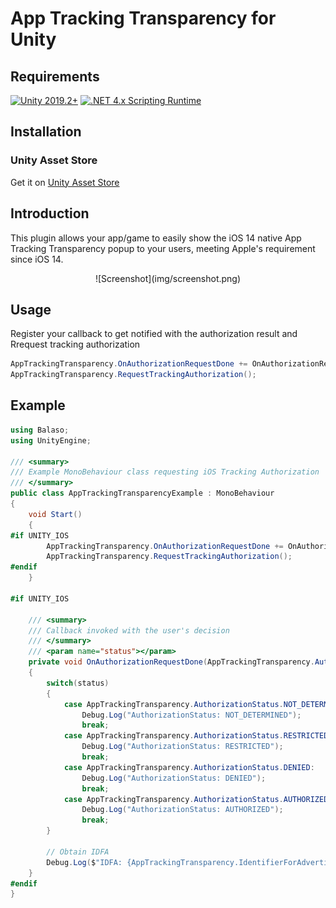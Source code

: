 # App Tracking Transparency for Unity

## Requirements
[![Unity 2019.2+](https://img.shields.io/badge/unity-2019.2+-black.svg?style=flat&logo=unity&cacheSeconds=2592000)](https://unity3d.com/get-unity/download/archive)
[![.NET 4.x Scripting Runtime](https://img.shields.io/badge/.NET-4.x-blueviolet.svg?style=flat&cacheSeconds=2592000)](https://docs.unity3d.com/2018.3/Documentation/Manual/ScriptingRuntimeUpgrade.html)

## Installation
### Unity Asset Store
Get it on [Unity Asset Store](https://assetstore.unity.com/packages/slug/174256)

## Introduction

This plugin allows your app/game to easily show the iOS 14 native App Tracking Transparency popup to your users, meeting Apple's requirement since iOS 14.

<p align="center">
	![Screenshot](img/screenshot.png)
</p>

## Usage

Register your callback to get notified with the authorization result and Rrequest tracking authorization

```csharp
AppTrackingTransparency.OnAuthorizationRequestDone += OnAuthorizationRequestDone;
AppTrackingTransparency.RequestTrackingAuthorization();
```

## Example

```csharp
using Balaso;
using UnityEngine;

/// <summary>
/// Example MonoBehaviour class requesting iOS Tracking Authorization
/// </summary>
public class AppTrackingTransparencyExample : MonoBehaviour
{
    void Start()
    {
#if UNITY_IOS
        AppTrackingTransparency.OnAuthorizationRequestDone += OnAuthorizationRequestDone;
        AppTrackingTransparency.RequestTrackingAuthorization();
#endif
    }

#if UNITY_IOS

    /// <summary>
    /// Callback invoked with the user's decision
    /// </summary>
    /// <param name="status"></param>
    private void OnAuthorizationRequestDone(AppTrackingTransparency.AuthorizationStatus status)
    {
        switch(status)
        {
            case AppTrackingTransparency.AuthorizationStatus.NOT_DETERMINED:
                Debug.Log("AuthorizationStatus: NOT_DETERMINED");
                break;
            case AppTrackingTransparency.AuthorizationStatus.RESTRICTED:
                Debug.Log("AuthorizationStatus: RESTRICTED");
                break;
            case AppTrackingTransparency.AuthorizationStatus.DENIED:
                Debug.Log("AuthorizationStatus: DENIED");
                break;
            case AppTrackingTransparency.AuthorizationStatus.AUTHORIZED:
                Debug.Log("AuthorizationStatus: AUTHORIZED");
                break;
        }

        // Obtain IDFA
        Debug.Log($"IDFA: {AppTrackingTransparency.IdentifierForAdvertising()}");
    }
#endif
}   

```
